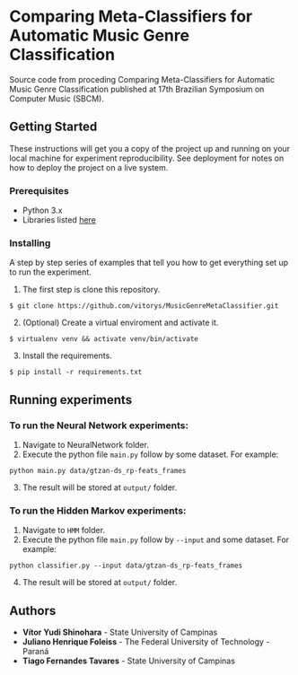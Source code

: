 
# Comparing Meta-Classifiers for Automatic Music Genre Classification

Source code from proceding Comparing Meta-Classifiers for Automatic Music Genre Classification published at 17th Brazilian Symposium on Computer Music (SBCM).

## Getting Started

These instructions will get you a copy of the project up and running on your local machine for experiment reproducibility. See deployment for notes on how to deploy the project on a live system.

### Prerequisites

- Python 3.x
- Libraries listed [here](https://github.com/vitorys/MusicGenreMetaClassifier) 

### Installing

A step by step series of examples that tell you how to get everything set up to run the experiment.

1. The first step is clone this repository.

```
$ git clone https://github.com/vitorys/MusicGenreMetaClassifier.git
```

2.  (Optional) Create a virtual enviroment and activate it.

```
$ virtualenv venv && activate venv/bin/activate
```

3. Install the requirements.

```
$ pip install -r requirements.txt
```


## Running experiments

### To run the Neural Network experiments:

1. Navigate to NeuralNetwork folder.
2. Execute the python file `main.py` follow by some dataset. For example:
```
python main.py data/gtzan-ds_rp-feats_frames
```
3. The result will be stored at ``output/`` folder.

### To run the Hidden Markov experiments:


1. Navigate to ``HMM`` folder. 
2. Execute the python file `main.py` follow by ``--input`` and some dataset. For example:
```
python classifier.py --input data/gtzan-ds_rp-feats_frames
```
4. The result will be stored at ``output/`` folder.


## Authors

* **Vítor Yudi Shinohara** - State University of Campinas
* **Juliano Henrique Foleiss** - The Federal University of Technology - Paraná
* **Tiago Fernandes Tavares** - State University of Campinas

